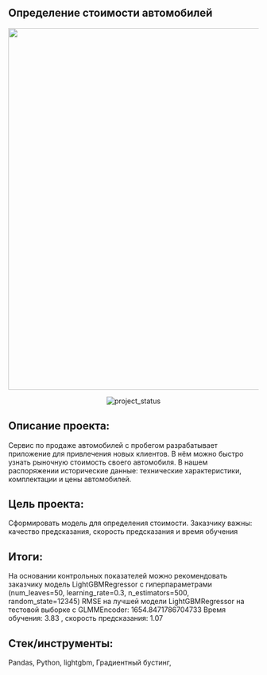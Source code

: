## Определение стоимости автомобилей
<p align="center">
      <img src="" width="726">
</p>

<p align="center">
   <img src="https://img.shields.io/badge/project%20status-completed-turquoise" alt="project_status">
</p>

## Описание проекта:
Сервис по продаже автомобилей с пробегом разрабатывает приложение для привлечения новых клиентов. В нём можно быстро узнать рыночную стоимость своего автомобиля. В нашем распоряжении исторические данные: технические характеристики, комплектации и цены автомобилей.

## Цель проекта:
Сформировать модель для определения стоимости. Заказчику важны: качество предсказания, скорость предсказания и время обучения

## Итоги:
На основании контрольных показателей можно рекомендовать заказчику модель LightGBMRegressor с гиперпараметрами (num_leaves=50, learning_rate=0.3, n_estimators=500, random_state=12345)
RMSE на лучшей модели LightGBMRegressor на тестовой выборке с GLMMEncoder: 1654.8471786704733
Время обучения: 3.83 , скорость предсказания: 1.07

## Стек/инструменты:
Pandas, Python, lightgbm, Градиентный бустинг, 
